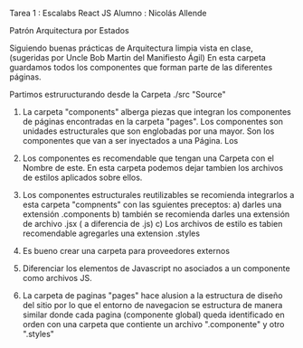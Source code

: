 Tarea 1 : Escalabs React JS 
Alumno : Nicolás Allende

Patrón Arquitectura por Estados

Siguiendo buenas prácticas de Arquitectura limpia vista en clase,  (sugeridas por Uncle Bob Martin del Manifiesto Ágil) En esta carpeta guardamos todos los componentes que forman parte de las diferentes páginas. 

Partimos estruructurando desde la Carpeta ./src "Source"

1. La carpeta "components" alberga piezas que integran los componentes de páginas encontradas en la carpeta "pages". Los componentes son unidades estructurales que son englobadas por una mayor. Son los componentes que van a ser inyectados a una Página. Los 

2. Los componentes es recomendable que tengan una Carpeta con el Nombre de este. En esta carpeta podemos dejar tambien los archivos de estilos aplicados sobre ellos.

3. Los componentes estructurales reutilizables se recomienda integrarlos a esta carpeta "compnents" con las sguientes preceptos: 
a) darles una extensión  .components
b) también se recomienda darles una extensión de archivo .jsx ( a diferencia de .js)
c) Los archivos de estilo es tabien recomendable agregarles una extension .styles


4. Es bueno crear una carpeta para proveedores externos

5. Diferenciar los elementos de Javascript no asociados a un componente como archivos JS.

6. La carpeta de paginas "pages" hace alusion a la estructura de diseño del sitio por lo que el entorno de navegacion se estructura de manera similar donde cada pagina (componente global) queda identificado en orden con una carpeta que contiente un archivo ".componente" y otro ".styles" 
 
